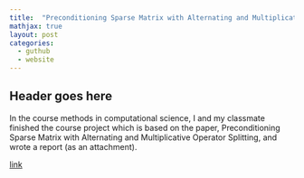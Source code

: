 ```yaml
---
title:  "Preconditioning Sparse Matrix with Alternating and Multiplicative Operator Splitting"
mathjax: true
layout: post
categories:
  - guthub
  - website
---
```


## Header goes here

In the course methods in computational science, I and my classmate finished the course project which is based on the paper, Preconditioning Sparse Matrix with Alternating and Multiplicative Operator Splitting, and wrote a report (as an attachment).


[link](http:\\www.baidu.com)
